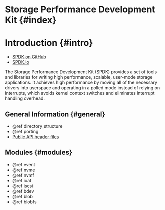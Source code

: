 # Storage Performance Development Kit {#index}

# Introduction {#intro}

- [SPDK on GitHub](https://github.com/spdk/spdk/)
- [SPDK.io](http://www.spdk.io/)

The Storage Performance Development Kit (SPDK) provides a set of tools and libraries
for writing high performance, scalable, user-mode storage applications.
It achieves high performance by moving all of the necessary drivers
into userspace and operating in a polled mode instead of relying on interrupts,
which avoids kernel context switches and eliminates interrupt handling overhead.

## General Information {#general}

 - @ref directory_structure
 - @ref porting
 - [Public API header files](files.html)

## Modules {#modules}

- @ref event
- @ref nvme
- @ref nvmf
- @ref ioat
- @ref iscsi
- @ref bdev
- @ref blob
- @ref blobfs
